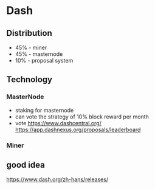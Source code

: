 # Dash

## Distribution
* 45% - miner
* 45% - masternode
* 10% - proposal system

## Technology

### MasterNode
* staking for masternode
* can vote the strategy of 10% block reward per month
* vote
   https://www.dashcentral.org/
   https://app.dashnexus.org/proposals/leaderboard

###  Miner


## good idea
https://www.dash.org/zh-hans/releases/

